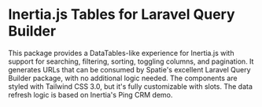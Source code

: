 # Inertia.js Tables for Laravel Query Builder

This package provides a DataTables-like experience for Inertia.js with support for searching, filtering, sorting, toggling columns, and pagination. It generates URLs that can be consumed by Spatie's excellent Laravel Query Builder package, with no additional logic needed. The components are styled with Tailwind CSS 3.0, but it's fully customizable with slots. The data refresh logic is based on Inertia's Ping CRM demo.
